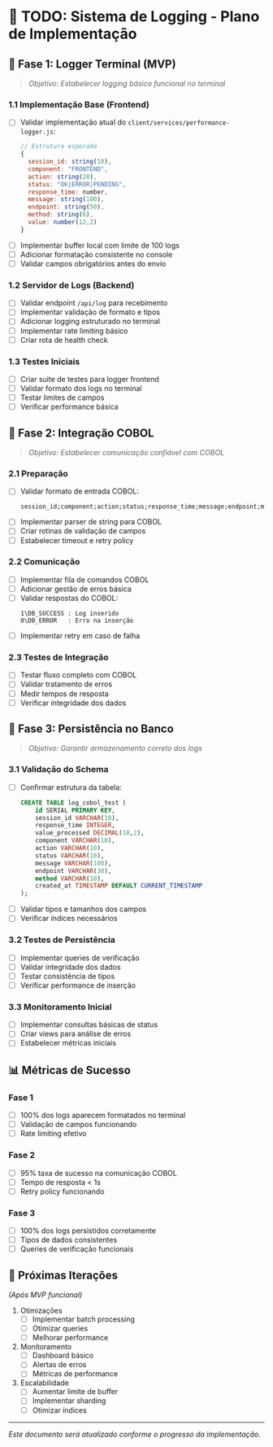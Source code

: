 # 📝 TODO: Sistema de Logging - Plano de Implementação

## 🎯 Fase 1: Logger Terminal (MVP)
> *Objetivo: Estabelecer logging básico funcional no terminal*

### 1.1 Implementação Base (Frontend)
- [ ] Validar implementação atual do `client/services/performance-logger.js`:
  ```javascript
  // Estrutura esperada
  {
    session_id: string(10),
    component: "FRONTEND",
    action: string(20),
    status: "OK|ERROR|PENDING",
    response_time: number,
    message: string(100),
    endpoint: string(50),
    method: string(6),
    value: number(12,2)
  }
  ```
- [ ] Implementar buffer local com limite de 100 logs
- [ ] Adicionar formatação consistente no console
- [ ] Validar campos obrigatórios antes do envio

### 1.2 Servidor de Logs (Backend)
- [ ] Validar endpoint `/api/log` para recebimento
- [ ] Implementar validação de formato e tipos
- [ ] Adicionar logging estruturado no terminal
- [ ] Implementar rate limiting básico
- [ ] Criar rota de health check

### 1.3 Testes Iniciais
- [ ] Criar suite de testes para logger frontend
- [ ] Validar formato dos logs no terminal
- [ ] Testar limites de campos
- [ ] Verificar performance básica

## 🎯 Fase 2: Integração COBOL
> *Objetivo: Estabelecer comunicação confiável com COBOL*

### 2.1 Preparação
- [ ] Validar formato de entrada COBOL:
  ```
  session_id;component;action;status;response_time;message;endpoint;method;value
  ```
- [ ] Implementar parser de string para COBOL
- [ ] Criar rotinas de validação de campos
- [ ] Estabelecer timeout e retry policy

### 2.2 Comunicação
- [ ] Implementar fila de comandos COBOL
- [ ] Adicionar gestão de erros básica
- [ ] Validar respostas do COBOL:
  ```
  1\DB_SUCCESS : Log inserido
  0\DB_ERROR   : Erro na inserção
  ```
- [ ] Implementar retry em caso de falha

### 2.3 Testes de Integração
- [ ] Testar fluxo completo com COBOL
- [ ] Validar tratamento de erros
- [ ] Medir tempos de resposta
- [ ] Verificar integridade dos dados

## 🎯 Fase 3: Persistência no Banco
> *Objetivo: Garantir armazenamento correto dos logs*

### 3.1 Validação do Schema
- [ ] Confirmar estrutura da tabela:
  ```sql
  CREATE TABLE log_cobol_test (
      id SERIAL PRIMARY KEY,
      session_id VARCHAR(10),
      response_time INTEGER,
      value_processed DECIMAL(10,2),
      component VARCHAR(10),
      action VARCHAR(10),
      status VARCHAR(10),
      message VARCHAR(100),
      endpoint VARCHAR(30),
      method VARCHAR(10),
      created_at TIMESTAMP DEFAULT CURRENT_TIMESTAMP
  );
  ```
- [ ] Validar tipos e tamanhos dos campos
- [ ] Verificar índices necessários

### 3.2 Testes de Persistência
- [ ] Implementar queries de verificação
- [ ] Validar integridade dos dados
- [ ] Testar consistência de tipos
- [ ] Verificar performance de inserção

### 3.3 Monitoramento Inicial
- [ ] Implementar consultas básicas de status
- [ ] Criar views para análise de erros
- [ ] Estabelecer métricas iniciais

## 📊 Métricas de Sucesso

### Fase 1
- [ ] 100% dos logs aparecem formatados no terminal
- [ ] Validação de campos funcionando
- [ ] Rate limiting efetivo

### Fase 2
- [ ] 95% taxa de sucesso na comunicação COBOL
- [ ] Tempo de resposta < 1s
- [ ] Retry policy funcionando

### Fase 3
- [ ] 100% dos logs persistidos corretamente
- [ ] Tipos de dados consistentes
- [ ] Queries de verificação funcionais

## 🔄 Próximas Iterações
*(Após MVP funcional)*

1. Otimizações
   - [ ] Implementar batch processing
   - [ ] Otimizar queries
   - [ ] Melhorar performance

2. Monitoramento
   - [ ] Dashboard básico
   - [ ] Alertas de erros
   - [ ] Métricas de performance

3. Escalabilidade
   - [ ] Aumentar limite de buffer
   - [ ] Implementar sharding
   - [ ] Otimizar índices

---
*Este documento será atualizado conforme o progresso da implementação.* 